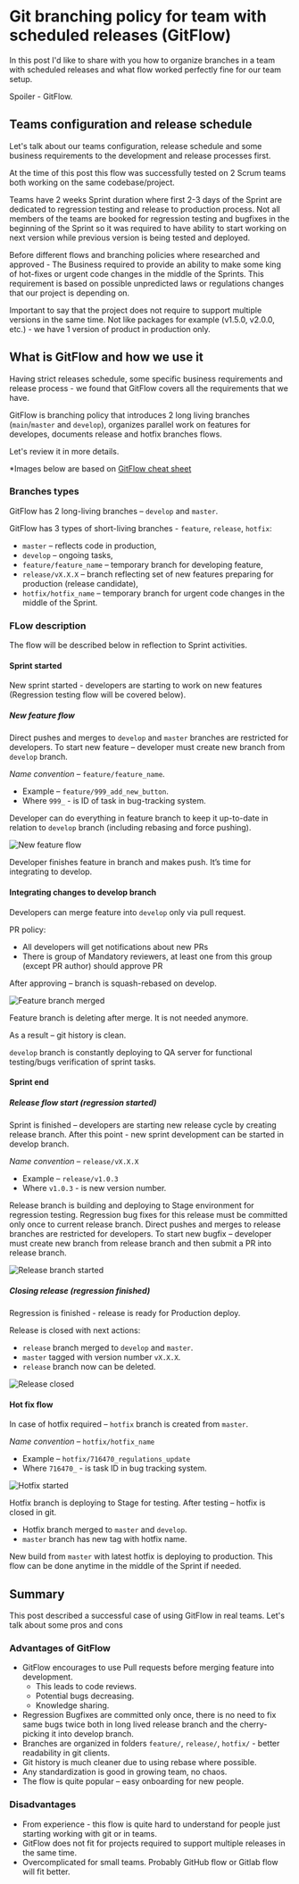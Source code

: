 # Git branching policy for team with scheduled releases (GitFlow)

In this post I'd like to share with you how to organize branches in a team with scheduled releases and what flow worked perfectly fine for our team setup.

Spoiler - GitFlow.

## Teams configuration and release schedule

Let's talk about our teams configuration, release schedule and some business requirements to the development and release processes first.

At the time of this post this flow was successfully tested on 2 Scrum teams both working on the same codebase/project.

Teams have 2 weeks Sprint duration where first 2-3 days of the Sprint are dedicated to regression testing and release to production process.
Not all members of the teams are booked for regression testing and bugfixes in the beginning of the Sprint so it was required to have ability to start working on next version while previous version is being tested and deployed.

Before different flows and branching policies where researched and approved - The Business required to provide an ability to make some king of hot-fixes or urgent code changes in the middle of the Sprints.
This requirement is based on possible unpredicted laws or regulations changes that our project is depending on.

Important to say that the project does not require to support multiple versions in the same time. Not like packages for example (v1.5.0, v2.0.0, etc.) - we have 1 version of product in production only.

## What is GitFlow and how we use it

Having strict releases schedule, some specific business requirements and release process - we found that GitFlow covers all the requirements that we have.

GitFlow is branching policy that introduces 2 long living branches (`main`/`master` and `develop`), organizes parallel work on features for developes, documents release and hotfix branches flows.

Let's review it in more details.

*Images below are based on [GitFlow cheat sheet](https://github.com/danielkummer/git-flow-cheatsheet)

### Branches types

GitFlow has 2 long-living branches – `develop` and `master`.

GitFlow has 3 types of short-living branches - `feature`, `release`, `hotfix`:

- `master` – reflects code in production,
- `develop` – ongoing tasks,
- `feature/feature_name` – temporary branch for developing feature,
- `release/vX.X.X` – branch reflecting set of new features preparing for production (release candidate),
- `hotfix/hotfix_name` – temporary branch for urgent code changes in the middle of the Sprint.

### FLow description

The flow will be described below in reflection to Sprint activities.

#### Sprint started

New sprint started - developers are starting to work on new features (Regression testing flow will be covered below).

##### New feature flow

Direct pushes and merges to `develop` and `master` branches are restricted for developers. To start new feature – developer must create new branch from `develop` branch.

*Name convention* – `feature/feature_name`.

- Example – `feature/999_add_new_button`.
- Where `999_` - is ID of task in bug-tracking system.

Developer can do everything in feature branch to keep it up-to-date in relation to `develop` branch (including rebasing and force pushing).

![New feature flow](https://github.com/rodion-arr/rodion-arr/assets/5843270/7c782c24-1f85-405c-a0b2-6e279e725033)

Developer finishes feature in branch and makes push. It’s time for integrating to develop.

#### Integrating changes to develop branch

Developers can merge feature into `develop` only via pull request.

PR policy:

- All developers will get notifications about new PRs
- There is group of Mandatory reviewers, at least one from this group (except PR author) should approve PR

After approving – branch is squash-rebased on develop.

![Feature branch merged](https://github.com/rodion-arr/rodion-arr/assets/5843270/9e2d95b5-16ad-4980-b37f-968624a26e00)

Feature branch is deleting after merge. It is not needed anymore.

As a result – git history is clean.

`develop` branch is constantly deploying to QA server for functional testing/bugs verification of sprint tasks.

#### Sprint end

##### Release flow start (regression started)

Sprint is finished – developers are starting new release cycle by creating release branch. After this point - new sprint development can be started in develop branch.

*Name convention* – `release/vX.X.X`

- Example – `release/v1.0.3`
- Where `v1.0.3` - is new version number.

Release branch is building and deploying to Stage environment for regression testing.
Regression bug fixes for this release must be committed only once to current release branch.
Direct pushes and merges to release branches are restricted for developers. To start new bugfix – developer must create new branch from release branch and then submit a PR into release branch.

![Release branch started](https://github.com/rodion-arr/rodion-arr/assets/5843270/4c021254-74db-42cb-841c-c83b1ab4789d)

##### Closing release (regression finished)

Regression is finished - release is ready for Production deploy.

Release is closed with next actions:

- `release` branch merged to `develop` and `master`.
- `master` tagged with version number `vX.X.X`.
- `release` branch now can be deleted.

![Release closed](https://github.com/rodion-arr/rodion-arr/assets/5843270/8b9e1381-0ef6-4544-adb3-737c9d7022ec)

#### Hot fix flow

In case of hotfix required – `hotfix` branch is created from `master`.

*Name convention* – `hotfix/hotfix_name`

- Example – `hotfix/716470_regulations_update`
- Where `716470_` - is task ID in bug tracking system.

![Hotfix started](https://github.com/rodion-arr/rodion-arr/assets/5843270/b8a03680-6f21-4cd4-802c-d5092f537f16)

Hotfix branch is deploying to Stage for testing. After testing – hotfix is closed in git.

- Hotfix branch merged to `master` and `develop`.
- `master` branch has new tag with hotfix name.

New build from `master` with latest hotfix is deploying to production. This flow can be done anytime in the middle of the Sprint if needed.

## Summary

This post described a successful case of using GitFlow in real teams. Let's talk about some pros and cons

### Advantages of GitFlow

- GitFlow encourages to use Pull requests before merging feature into development.
  - This leads to code reviews.
  - Potential bugs decreasing.
  - Knowledge sharing.
- Regression Bugfixes are committed only once, there is no need to fix same bugs twice both in long lived release branch and the cherry-picking it into develop branch.
- Branches are organized in folders `feature/`, `release/`, `hotfix/` - better readability in git clients.
- Git history is much cleaner due to using rebase where possible.
- Any standardization is good in growing team, no chaos.
- The flow is quite popular – easy onboarding for new people.

### Disadvantages

- From experience - this flow is quite hard to understand for people just starting working with git or in teams.
- GitFlow does not fit for projects required to support multiple releases in the same time.
- Overcomplicated for small teams. Probably GitHub flow or Gitlab flow will fit better.
